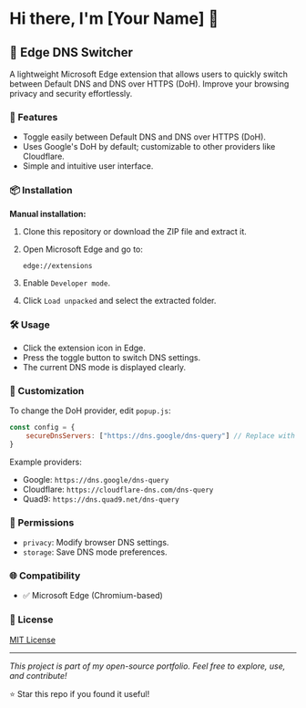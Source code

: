 # Hi there, I'm [Your Name] 👋

## 🧩 Edge DNS Switcher

A lightweight Microsoft Edge extension that allows users to quickly switch between Default DNS and DNS over HTTPS (DoH). Improve your browsing privacy and security effortlessly.

### 🚀 Features

- Toggle easily between Default DNS and DNS over HTTPS (DoH).
- Uses Google's DoH by default; customizable to other providers like Cloudflare.
- Simple and intuitive user interface.

### 📦 Installation

**Manual installation:**

1. Clone this repository or download the ZIP file and extract it.
2. Open Microsoft Edge and go to:

   ```shell
   edge://extensions
   ```

3. Enable `Developer mode`.
4. Click `Load unpacked` and select the extracted folder.

### 🛠 Usage

- Click the extension icon in Edge.
- Press the toggle button to switch DNS settings.
- The current DNS mode is displayed clearly.

### 🔧 Customization

To change the DoH provider, edit `popup.js`:

```javascript
const config = {
    secureDnsServers: ["https://dns.google/dns-query"] // Replace with your preferred DoH URL
}
```

Example providers:

- Google: `https://dns.google/dns-query`
- Cloudflare: `https://cloudflare-dns.com/dns-query`
- Quad9: `https://dns.quad9.net/dns-query`

### 🔐 Permissions

- `privacy`: Modify browser DNS settings.
- `storage`: Save DNS mode preferences.

### 🌐 Compatibility

- ✅ Microsoft Edge (Chromium-based)

### 📄 License

[MIT License](LICENSE)

---

_This project is part of my open-source portfolio. Feel free to explore, use, and contribute!_

⭐️ Star this repo if you found it useful!
